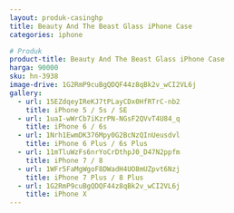 ```yaml
---
layout: produk-casinghp
title: Beauty And The Beast Glass iPhone Case
categories: iphone

# Produk
product-title: Beauty And The Beast Glass iPhone Case
harga: 90000
sku: hn-3938
image-drive: 1G2RmP9cuBgQDQF44z8qBk2v_wCI2VL6j
gallery:
  - url: 15EZdqeyIReKJ7tPLayCDx0HfRTrC-nb2
    title: iPhone 5 / 5s / SE
  - url: 1uaI-wWrCb7iKzrPN-NGsF2QVvT4U84_q
    title: iPhone 6 / 6s
  - url: 1Nrh1EwmDK376Mpy0G2BcNzQInUeusdvl
    title: iPhone 6 Plus / 6s Plus
  - url: 11mTluWzFs6nrYoCrDthpJ0_D47N2ppfm
    title: iPhone 7 / 8
  - url: 1WFr5FaMgWgoF8DWadH4UO8mUZpvt6Nzj
    title: iPhone 7 Plus / 8 Plus
  - url: 1G2RmP9cuBgQDQF44z8qBk2v_wCI2VL6j
    title: iPhone X
---
```

